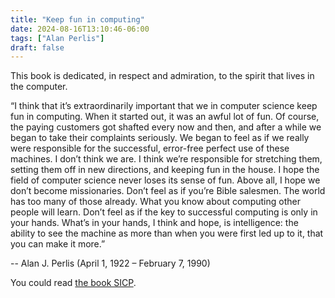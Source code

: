```yaml
---
title: "Keep fun in computing"
date: 2024-08-16T13:10:46-06:00
tags: ["Alan Perlis"]
draft: false
---
```


This book is dedicated, in respect and admiration, to the spirit that lives in the computer.

“I think that it’s extraordinarily important that we in computer science keep fun in computing. When it started out, it was an awful lot of fun. Of course, the paying customers got shafted every now and then, and after a while we began to take their complaints seriously. We began to feel as if we really were responsible for the successful, error-free perfect use of these machines. I don’t think we are. I think we’re responsible for stretching them, setting them off in new directions, and keeping fun in the house. I hope the field of computer science never loses its sense of fun. Above all, I hope we don’t become missionaries. Don’t feel as if you’re Bible salesmen. The world has too many of those already. What you know about computing other people will learn. Don’t feel as if the key to successful computing is only in your hands. What’s in your hands, I think and hope, is intelligence: the ability to see the machine as more than when you were first led up to it, that you can make it more.”

-- Alan J. Perlis (April 1, 1922 – February 7, 1990)

You could read [the book SICP](https://sarabander.github.io/sicp/).


